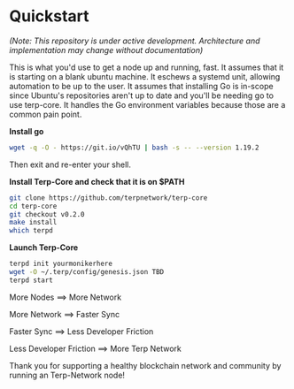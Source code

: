 # Quickstart
_(Note: This repository is under active development. Architecture and implementation may change without documentation)_

This is what you'd use to get a node up and running, fast. It assumes that it is starting on a blank ubuntu machine.  It eschews a systemd unit, allowing automation to be up to the user.  It assumes that installing Go is in-scope since Ubuntu's repositories aren't up to date and you'll be needing go to use terp-core.  It handles the Go environment variables because those are a common pain point.

**Install go**
```bash
wget -q -O - https://git.io/vQhTU | bash -s -- --version 1.19.2
```

Then exit and re-enter your shell.

**Install Terp-Core and check that it is on $PATH**
```bash
git clone https://github.com/terpnetwork/terp-core
cd terp-core
git checkout v0.2.0
make install
which terpd
```

**Launch Terp-Core**
```bash
terpd init yourmonikerhere
wget -O ~/.terp/config/genesis.json TBD
terpd start
```

More Nodes ==> More Network

More Network ==> Faster Sync

Faster Sync ==> Less Developer Friction

Less Developer Friction ==> More Terp Network

Thank you for supporting a healthy blockchain network and community by running an Terp-Network node!